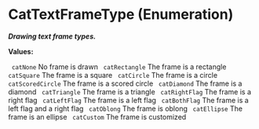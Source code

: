 # CatTextFrameType (Enumeration)

**_Drawing text frame types._**

**Values:**

` catNone`      No frame is drawn
` catRectangle`      The frame is a rectangle
` catSquare`      The frame is a square
` catCircle`      The frame is a circle
` catScoredCircle`      The frame is a scored circle
` catDiamond`      The frame is a diamond
` catTriangle`      The frame is a triangle
` catRightFlag`      The frame is a right flag
` catLeftFlag`      The frame is a left flag
` catBothFlag`      The frame is a left flag and a right flag
` catOblong`      The frame is oblong
` catEllipse`      The frame is an ellipse
` catCustom`      The frame is customized